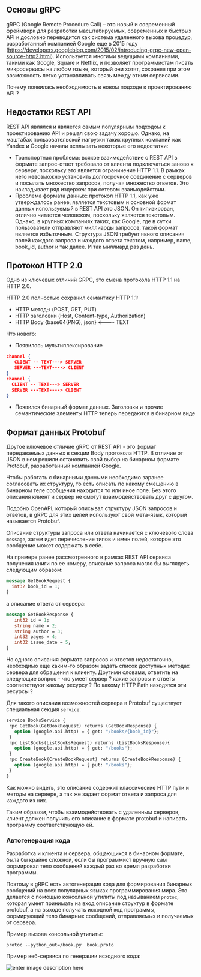 ## Основы gRPC

gRPC (Google Remote Procedure Call) – это новый и современный фреймворк для разработки масштабируемых, современных и быстрых API и дословно переводится как система удаленного вызова процедур, разработанный компанией Google еще в  2015 году (https://developers.googleblog.com/2015/02/introducing-grpc-new-open-source-http2.html). Используется многими ведущими компаниями, такими как Google, Square и Netflix, и позволяет программистам писать микросервисы на любом языке, который они хотят, сохраняя при этом возможность легко устанавливать связь между этими сервисами. 

Почему появилась необходимость в новом подходе к проектированию API ? 

## Недостатки REST API

REST API являлся и является самым популярным подходом к проектированию API и  решал свою задачу хорошо. Однако, на маштабах пользовательской нагрузки таких крупных компаний как Yandex и Google начали всплывать некоторые его недостатки:

- Транспортная проблема: всякое взаимодействие с REST API в формате запрос-ответ требовало от клиента подключаться заново к серверу, поскольку это является ограничение HTTP 1.1. В рамках него невозможно установить долгосрочное соединение с серверов и посылать множество запросов, получая множество ответов. Это накладывает ряд издержек при сетевом взаимодействии.
- Проблема формата данных:  протокол HTTP 1.1, как уже утверждалось ранее, является текстовым и основной формат данных используемый в REST API это JSON. Он типизирован, отлично читается человеком, поскольку является текстовым. Однако, в крупных компаниях таких, как Google, где в сутки пользователи отправляют миллиарды запросов, такой формат является избыточным. Структура JSON требует явного описания полей каждого запроса и каждого ответа текстом, например, name, book_id, author и так далее. И так  миллиард раз день. 

## Протокол HTTP 2.0

Одно из ключевых отличий GRPC, это смена протокола HTTP 1.1 на HTTP 2.0. 

HTTP 2.0  полностью сохранил семантику HTTP 1.1:
   - HTTP методы (POST, GET, PUT)
   - HTTP заголовки (Host, Content-type, Authorization)
   - HTTP Body {base64(PNG), json} <---- TEXT
   
Что нового:
- Появилось мультиплексирование

```json
channel {
   CLIENT -- TEXT---> SERVER
   SERVER ---TEXT----> CLIENT
}
channel { 
  CLIENT -- TEXT---> SERVER
  SERVER ---TEXT----> CLIENT
}
```

- Появился бинарный формат данных. Заголовки и прочие семантические элементы HTTP теперь передаются в бинарном виде



## Формат данных Protobuf 

Другое ключевое отличие gRPC от REST API - это формат передаваемых данных в секции Body протокола HTTP. В отличие от JSON в нем решили остановить свой выбор на бинарном формате Protobuf, разработанный компанией Google.

Чтобы работать с бинарными данными необходимо заранее согласовать их структуру, то есть описать по какому смещению в бинарном теле сообщения находится то или иное поле. Без этого описания клиент и сервер не смогут взаимодействовать друг с другом.

Подобно OpenAPI, который описывал структуру JSON запросов и ответов, в gRPC для этих целей используют свой мета-язык, который называется Protobuf. 

Описание структуры запроса или ответа начинается с ключевого слова `message`, затем идет перечисление типов и имен полей, которое это сообщение может содержать в себе. 

На примере ранее рассмотренного в рамках REST API сервиса получения книги по ее номеру, описание запроса могло бы выглядеть следующим образом:

```protobuf
message GetBookRequest {
  int32 book_id = 1;
}
```
а описание ответа от сервера:
```protobuf
message GetBookResponse {
   int32 id = 1;
   string name = 2;
   string author = 3;
   int32 pages = 4;
   int32 issue_date = 5;
}
```

Но одного описания формата запросов и ответов недостаточно, необходимо еще каким-то образом задать список доступных методах сервера для обращения к клиенту. Другими словами, ответить на следующие вопрос - что умеет сервер ? какие запросы и ответы соответствуют какому ресурсу ? По какому HTTP Path находятся эти ресурсы ? 

Для такого описания возможностей сервера в Protobuf существует специальная секция  `service`:

```protobuf
service BooksService {
 rpc GetBook(GetBookRequest) returns (GetBookResponse) {
   option (google.api.http) = { get: "/books/{book_id}"};
 }
 rpc ListBooks(ListBooksRequest) returns (ListBooksResponse){
   option (google.api.http) = { get: "/books"};
 }
 rpc CreateBook(CreateBookRequest) returns (CreateBookResponse) {
   option (google.api.http) = { put: "/books"};
 }
}
```

Как можно видеть, это описание содержит классические HTTP пути и методы на сервере, а так же задает формат ответа и запроса для каждого из них. 

Таким образом, чтобы взаимодействовать с удаленным серверов, клиент должен получить его описание в формате protobuf и написать программу соответствующую ей.

### Автогенерация кода

Разработка и клиента и сервера, общающихся в бинарном формате, была бы крайне сложной, если бы программист вручную сам формировал тело сообщений каждый раз во время разработки программы. 

Поэтому в gRPC есть автогенерация кода для формирования бинарных сообщений на всех популярных языках программирования мира. Это делается с помощью консольной утилиты под называнием `protoc`, которая умеет принимать на вход описание структур в формате protobuf, а на выходе получать исходной код программы, формирующий тело бинарных сообщений, отправляемых и получаемых от сервера.

Пример вызова консольной утилиты:
```
protoc --python_out=/book.py  book.proto
```
Пример веб-сервиса по генерации исходного кода:

![enter image description here](https://i.ibb.co/kgGvN69/2022-12-16-19-31-48.png)
